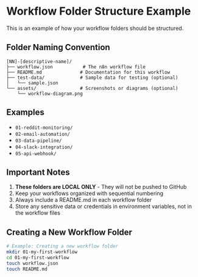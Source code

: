 # Workflow Folder Structure Example

This is an example of how your workflow folders should be structured.

## Folder Naming Convention

```
[NN]-[descriptive-name]/
├── workflow.json           # The n8n workflow file
├── README.md              # Documentation for this workflow
├── test-data/             # Sample data for testing (optional)
│   └── sample.json
└── assets/                # Screenshots or diagrams (optional)
    └── workflow-diagram.png
```

## Examples

- `01-reddit-monitoring/`
- `02-email-automation/`
- `03-data-pipeline/`
- `04-slack-integration/`
- `05-api-webhook/`

## Important Notes

1. **These folders are LOCAL ONLY** - They will not be pushed to GitHub
2. Keep your workflows organized with sequential numbering
3. Always include a README.md in each workflow folder
4. Store any sensitive data or credentials in environment variables, not in the workflow files

## Creating a New Workflow Folder

```bash
# Example: Creating a new workflow folder
mkdir 01-my-first-workflow
cd 01-my-first-workflow
touch workflow.json
touch README.md
```